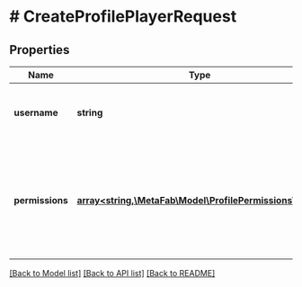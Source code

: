 # # CreateProfilePlayerRequest

## Properties

Name | Type | Description | Notes
------------ | ------------- | ------------- | -------------
**username** | **string** | The username to assign to the created player. |
**permissions** | [**array<string,\MetaFab\Model\ProfilePermissionsValue>**](ProfilePermissionsValue.md) | A properly formatted permissions object that validates against the MetaFab profile permissions schema. | [optional]

[[Back to Model list]](../../README.md#models) [[Back to API list]](../../README.md#endpoints) [[Back to README]](../../README.md)
